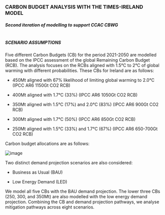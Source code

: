 ### CARBON BUDGET ANALYSIS WITH THE TIMES-IRELAND MODEL

##### Second iteration of modelling to support CCAC CBWG<br><br>
##### SCENARIO ASSUMPTIONS
Five different Carbon Budgets (CB) for the period 2021-2050 are modelled based on the IPCC assessment of the global Remaining Carbon Budget (RCB). The analysis focuses on the RCBs aligned with 1.5°C to 2°C of global warming with different probabilities. These CBs for Ireland are as follows:

* 450Mt aligned with 67% likelihood of limiting global warming to 2.0°C (IPCC AR6 1150Gt CO2 RCB)

* 400Mt aligned with 1.7°C (33%) (IPCC AR6 1050Gt CO2 RCB)

* 350Mt aligned with 1.5°C (17%) and 2.0°C (83%) (IPCC AR6 900Gt CO2 RCB)

* 300Mt aligned with 1.7°C (50%) (IPCC AR6 850Gt CO2 RCB)

* 250Mt aligned with 1.5°C (33%) and 1.7°C (67%) (IPCC AR6 650-700Gt CO2 RCB)

Carbon budget allocations are as follows:

![image](https://github.com/MaREI-EPMG/TIM-Carbon-Budget-2024/assets/72862177/4d40a565-c86e-412b-911d-d5f0d0a75cba)

Two distinct demand projection scenarios are also considered: 

* Business as Usual (BAU)

* Low Energy Demand (LED)

We model all five CBs with the BAU demand projection. The lower three CBs (250, 300, and 350Mt) are also modelled with the low energy demand projection. Combining the CB and demand projection pathways, we analyse mitigation pathways across eight scenarios. 

